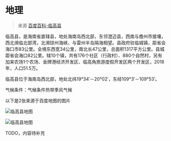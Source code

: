 # 地理

> 来源 [百度百科-临高县](https://baike.baidu.com/item/%E4%B8%B4%E9%AB%98%E5%8E%BF)

临高县，是海南省直辖县，地处海南岛西北部，东邻澄迈县，西南与儋州市接壤，西北濒临北部湾，北濒琼州海峡，与雷州半岛隔海相望。县政府驻临城镇，距省会海口市83公里。全境东西宽34公里，南北长47公里，总面积1317平方公里。县城距省会海口82公里。辖10个镇，共有176个社区（行政村）、880个自然村，另有加来农场1个农场、金牌港经济开发区、临高角旅游度假开发区两个开发区，2018年，人口51.5万。

临高县位于海南岛西北部，地处北纬19°34′－20°02′，东经109°3′－109°53′。

气候条件：气候条件热带季风气候

以下是2张来源于百度地图的图片

![临高县地图](https://ftp.bmp.ovh/imgs/2021/04/af03219502d6a3bf.jpg)

![临高县地图](https://ftp.bmp.ovh/imgs/2021/04/6748b61d18bd9896.jpg)

TODO，内容待补充

